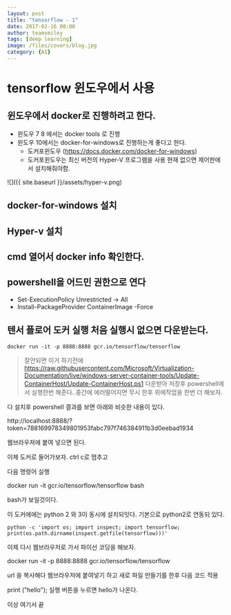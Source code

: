 ```yaml
--- 
layout: post 
title: "tensorflow - 1" 
date: 2017-02-16 00:00  
author: teamsmiley 
tags: [deep learning]
image: /files/covers/blog.jpg
category: {AI}
---
```


# tensorflow 윈도우에서 사용  

## 윈도우에서 docker로 진행하려고 한다. 

* 윈도우 7 8 에서는 docker tools 로 진행 
* 윈도우 10에서는 docker-for-windows로 진행하는게 좋다고 한다. 
    * 도커포윈도우 (https://docs.docker.com/docker-for-windows)
    * 도커포윈도우는 최신 버전의 Hyper-V 프로그램을 사용 현재 없으면 제어판에서 설치해줘야함. 

![]({{ site.baseurl }}/assets/hyper-v.png)


## docker-for-windows 설치 

## Hyper-v 설치 

## cmd 열어서 docker info  확인한다. 

## powershell을 어드민 권한으로 연다

* Set-ExecutionPolicy Unrestricted -> All
* Install-PackageProvider ContainerImage -Force 

## 텐서 플로어 도커 실행 처음 실행시 없으면 다운받는다. 
```
docker run -it -p 8888:8888 gcr.io/tensorflow/tensorflow
```

> 잘안되면 이거 하기전에 https://raw.githubusercontent.com/Microsoft/Virtualization-Documentation/live/windows-server-container-tools/Update-ContainerHost/Update-ContainerHost.ps1 다운받아 저장후 powershell에서 실행한번 해준다..중간에 에러떨어지면 무시 한후 위에작업을 한번 더 해보자.

다 설치후 powershell 결과를 보면 아래와 비슷한 내용이 있다. 

http://localhost:8888/?token=788169978349801953fabc797f746384911b3d0eebad1934

웹브라우져에 붙여 넣으면 된다. 

이제 도커로 들어가보자. 
ctrl c로 멈추고 

다음 명령어 실행 

 docker run -it gcr.io/tensorflow/tensorflow bash

bash가 보일것이다.

이 도커에에는 python 2 와 3이 동시에 설치되잇다. 
기본으로 python2로 연동되 있다. 
```
python -c 'import os; import inspect; import tensorflow; print(os.path.dirname(inspect.getfile(tensorflow)))'
```

이제 다시 웹브라우저로 가서 파이선 코딩을 해보자. 

docker run -it -p 8888:8888 gcr.io/tensorflow/tensorflow

url 을 복사해다 웹브라우저에 붙여넣기 하고 
새로 파일 만들기를 한후 
다음 코드 적용

print ("hello");
실행 버튼을 누르면 hello가 나온다.

이상 여기서 끝














